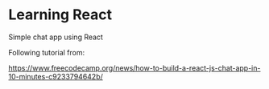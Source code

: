 # Learning React

Simple chat app using React

Following tutorial from:

https://www.freecodecamp.org/news/how-to-build-a-react-js-chat-app-in-10-minutes-c9233794642b/

